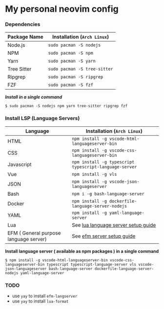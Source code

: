 # My personal neovim config

### Dependencies

| Package Name | Installation (`Arch Linux`)  |
| ------------ | ---------------------------- |
| Node.js      | `sudo pacman -S nodejs`      |
| NPM          | `sudo pacman -S npm`         |
| Yarn         | `sudo pacman -S yarn`        |
| Tree Sitter  | `sudo pacman -S tree-sitter` |
| Ripgrep      | `sudo pacman -S ripgrep`     |
| FZF          | `sudo pacman -S fzf`         |

**_Install in a single command_**

```shell
$ sudo pacman -S nodejs npm yarn tree-sitter ripgrep fzf
```

### Install LSP (Language Servers)

| Language                               | Installation (`Arch Linux`)                                                           |
| -------------------------------------- | ------------------------------------------------------------------------------------- |
| HTML                                   | `npm install -g vscode-html-languageserver-bin`                                       |
| CSS                                    | `npm install -g vscode-css-languageserver-bin`                                        |
| Javascript                             | `npm install -g typescript typescript-language-server`                                |
| Vue                                    | `npm install -g vls`                                                                  |
| JSON                                   | `npm install -g vscode-json-languageserver`                                           |
| Bash                                   | `npm i -g bash-language-server`                                                       |
| Docker                                 | `npm install -g dockerfile-language-server-nodejs`                                    |
| YAML                                   | `npm install -g yaml-language-server`                                                 |
| Lua                                    | See [lua language server setup guide](https://github.com/sumneko/lua-language-server) |
| EFM ( General purpose language server) | See [efm server setup guide](https://github.com/mattn/efm-langserver)                 |

**Install language server ( available as npm packages ) in a single command**

```shell
$ npm install -g vscode-html-languageserver-bin vscode-css-languageserver-bin typescript typescript-language-server vls vscode-json-languageserver bash-language-server dockerfile-language-server-nodejs yaml-language-server
```


### TODO
  - use `yay` to install `efm-langserver`
  - use `yay` to install `lua-format`
